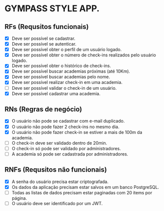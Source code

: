# GYMPASS STYLE APP.

## RFs (Requsitos funcionais)

 - [x] Deve ser possível se cadastrar.
 - [x] Deve ser possível se autenticar.
 - [x] Deve ser possível obter o perfil de um usuário logado.
 - [x] Deve ser possível obter o número de check-ins realizados pelo usuário logado.
 - [x] Deve ser possível obter o histórico de check-ins.
 - [x] Deve ser possível buscar academias próximas (até 10Km).
 - [x] Deve ser possível buscar academias pelo nome.
 - [x] Deve ser possível realizar check-in em uma academia.
 - [ ] Deve ser possível validar o check-in de um usuário.
 - [x] Deve ser possível cadastrar uma academia.

## RNs (Regras de negócio)

 - [x] O usuário não pode se cadastrar com e-mail duplicado.
 - [x] O usuário não pode fazer 2 check-ins no mesmo dia.
 - [x] O usuário não pode fazer check-in se estiver a mais de 100m da academia.
 - [ ] O check-in deve ser validado dentro de 20min.
 - [ ] O check-in só pode ser validado por administradores.
 - [ ] A academia só pode ser cadastrada por administradores.

## RNFs (Requsitos não funcionais)

 - [x] A senha do usuário precisa estar criptografada.
 - [x] Os dados da aplicação precisam estar salvos em um banco PostgreSQL.
 - [ ] Todas as listas de dados precisam estar paginadas com 20 items por página.
 - [ ] O usuário deve ser identificado por um JWT.